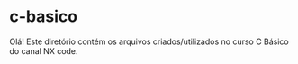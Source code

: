 # c-basico
Olá! Este diretório contém os arquivos criados/utilizados no curso C Básico do canal NX code.
